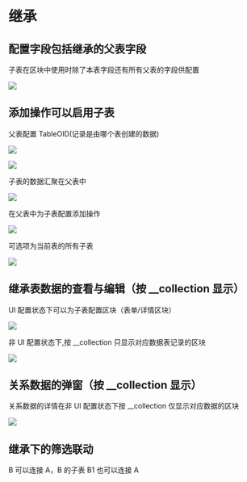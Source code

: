 # 继承

## 配置字段包括继承的父表字段

子表在区块中使用时除了本表字段还有所有父表的字段供配置

![](https://static-docs.nocobase.com/33921f1e2367b3b4edac9450d2c1fef2.png)

## 添加操作可以启用子表

父表配置 TableOID(记录是由哪个表创建的数据)

![](https://static-docs.nocobase.com/9bfaa4d261fd482e2473469a2f4c3250.png)

![](https://static-docs.nocobase.com/ce4d4ca099600e4a38058369a6dc38c7.gif)

子表的数据汇聚在父表中

![](https://static-docs.nocobase.com/fc4b50175aa9b7b7404895f636db8d8f.gif)

在父表中为子表配置添加操作

![](https://static-docs.nocobase.com/81ab8e1d14a0d84620e4a0b214edef5a.gif)

可选项为当前表的所有子表

![](https://static-docs.nocobase.com/c5944d8b2ac4dd5b938bf31667d34516.png)

## 继承表数据的查看与编辑（按 \_\_collection 显示）

UI 配置状态下可以为子表配置区块（表单/详情区块）

![](https://static-docs.nocobase.com/fbadc32ae1931c711707ad5bd9a6c603.png)

非 UI 配置状态下,按 \_\_collection 只显示对应数据表记录的区块

![](https://static-docs.nocobase.com/07dc8529f7b33deb0e4aaf1a004be213.gif)

## 关系数据的弹窗（按 \_\_collection 显示）

关系数据的详情在非 UI 配置状态下按 \_\_collection 仅显示对应数据的区块

![](https://static-docs.nocobase.com/101753398b9fd5a1013fcee833cbeec0.gif)

## 继承下的筛选联动

B 可以连接 A，B 的子表 B1 也可以连接 A
